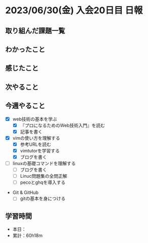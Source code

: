 # 2023/06/30(金) 入会20日目 日報

## 取り組んだ課題一覧

## わかったこと

## 感じたこと

## 次やること

## 今週やること

- [x] web技術の基本を学ぶ
  - [x] 『プロになるためのWeb技術入門』を読む
  - [x] 記事を書く
- [x] vimの使い方を理解する
  - [x] 参考URLを読む
  - [x] vimtutorを学習する
  - [x] ブログを書く
- [ ] linuxの基礎コマンドを理解する
  - [ ] ブログを書く
  - [ ] Linuc問題集の全問正解
  - [ ] pecoとghqを導入する
- Git & GitHub
  - [ ] gitの基本を身につける

## 学習時間

- 本日：
- 累計：60h18m
